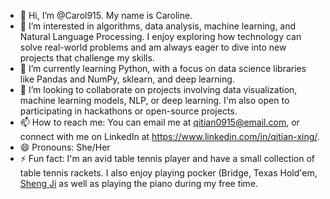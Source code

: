 - 👋 Hi, I’m @Carol915. My name is Caroline.
- 👀 I’m interested in algorithms, data analysis, machine learning, and Natural Language Processing. I enjoy exploring how technology can solve real-world problems and am always eager to dive into new projects that challenge my skills.
- 🌱 I’m currently learning Python, with a focus on data science libraries like Pandas and NumPy, sklearn, and deep learning.
- 💞️ I’m looking to collaborate on projects involving data visualization, machine learning models, NLP, or deep learning. I'm also open to participating in hackathons or open-source projects.
- 📫 How to reach me: You can email me at qitian0915@email.com, or connect with me on LinkedIn at https://www.linkedin.com/in/qitian-xing/.
- 😄 Pronouns: She/Her
- ⚡ Fun fact: I'm an avid table tennis player and have a small collection of table tennis rackets. I also enjoy playing pocker (Bridge, Texas Hold'em, [Sheng Ji](https://en.wikipedia.org/wiki/Sheng_ji) as well as playing the piano during my free time.

<!---
Carol915/Carol915 is a ✨ special ✨ repository because its `README.md` (this file) appears on your GitHub profile.
You can click the Preview link to take a look at your changes.
--->
